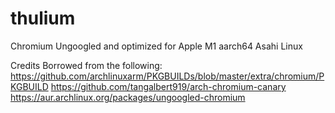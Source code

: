 # thulium
Chromium Ungoogled and optimized for Apple M1 aarch64 Asahi Linux




Credits
Borrowed from the following:
https://github.com/archlinuxarm/PKGBUILDs/blob/master/extra/chromium/PKGBUILD
https://github.com/tangalbert919/arch-chromium-canary
https://aur.archlinux.org/packages/ungoogled-chromium

